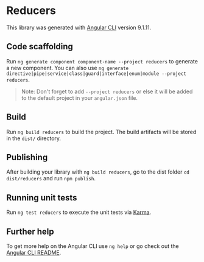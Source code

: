 # Reducers

This library was generated with [Angular CLI](https://github.com/angular/angular-cli) version 9.1.11.

## Code scaffolding

Run `ng generate component component-name --project reducers` to generate a new component. You can also use `ng generate directive|pipe|service|class|guard|interface|enum|module --project reducers`.
> Note: Don't forget to add `--project reducers` or else it will be added to the default project in your `angular.json` file. 

## Build

Run `ng build reducers` to build the project. The build artifacts will be stored in the `dist/` directory.

## Publishing

After building your library with `ng build reducers`, go to the dist folder `cd dist/reducers` and run `npm publish`.

## Running unit tests

Run `ng test reducers` to execute the unit tests via [Karma](https://karma-runner.github.io).

## Further help

To get more help on the Angular CLI use `ng help` or go check out the [Angular CLI README](https://github.com/angular/angular-cli/blob/master/README.md).
